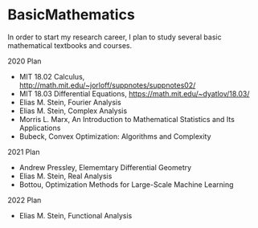 # BasicMathematics
In order to start my research career, I plan to study several basic mathematical textbooks and courses.

2020 Plan
* MIT 18.02 Calculus, http://math.mit.edu/~jorloff/suppnotes/suppnotes02/
* MIT 18.03 Differential Equations, https://math.mit.edu/~dyatlov/18.03/
* Elias M. Stein, Fourier Analysis
* Elias M. Stein, Complex Analysis
* Morris L. Marx, An Introduction to Mathematical Statistics and Its Applications
* Bubeck, Convex Optimization: Algorithms and Complexity

2021 Plan
* Andrew Pressley, Elememtary Differential Geometry
* Elias M. Stein, Real Analysis
* Bottou, Optimization Methods for Large-Scale Machine Learning

2022 Plan
* Elias M. Stein, Functional Analysis


